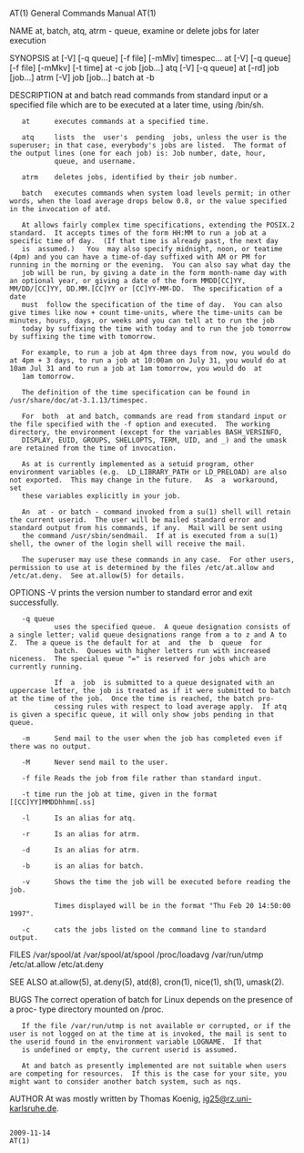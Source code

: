 AT(1)                                                                                      General Commands Manual                                                                                      AT(1)



NAME
       at, batch, atq, atrm - queue, examine or delete jobs for later execution

SYNOPSIS
       at [-V] [-q queue] [-f file] [-mMlv] timespec...
       at [-V] [-q queue] [-f file] [-mMkv] [-t time]
       at -c job [job...]
       atq [-V] [-q queue]
       at [-rd] job [job...]
       atrm [-V] job [job...]
       batch
       at -b

DESCRIPTION
       at and batch read commands from standard input or a specified file which are to be executed at a later time, using /bin/sh.

       at      executes commands at a specified time.

       atq     lists  the  user's  pending  jobs, unless the user is the superuser; in that case, everybody's jobs are listed.  The format of the output lines (one for each job) is: Job number, date, hour,
               queue, and username.

       atrm    deletes jobs, identified by their job number.

       batch   executes commands when system load levels permit; in other words, when the load average drops below 0.8, or the value specified in the invocation of atd.

       At allows fairly complex time specifications, extending the POSIX.2 standard.  It accepts times of the form HH:MM to run a job at a specific time of day.  (If that time is already past, the next day
       is  assumed.)   You  may also specify midnight, noon, or teatime (4pm) and you can have a time-of-day suffixed with AM or PM for running in the morning or the evening.  You can also say what day the
       job will be run, by giving a date in the form month-name day with an optional year, or giving a date of the form MMDD[CC]YY, MM/DD/[CC]YY, DD.MM.[CC]YY or [CC]YY-MM-DD.  The specification of a  date
       must  follow the specification of the time of day.  You can also give times like now + count time-units, where the time-units can be minutes, hours, days, or weeks and you can tell at to run the job
       today by suffixing the time with today and to run the job tomorrow by suffixing the time with tomorrow.

       For example, to run a job at 4pm three days from now, you would do at 4pm + 3 days, to run a job at 10:00am on July 31, you would do at 10am Jul 31 and to run a job at 1am tomorrow, you would do  at
       1am tomorrow.

       The definition of the time specification can be found in /usr/share/doc/at-3.1.13/timespec.

       For  both  at and batch, commands are read from standard input or the file specified with the -f option and executed.  The working directory, the environment (except for the variables BASH_VERSINFO,
       DISPLAY, EUID, GROUPS, SHELLOPTS, TERM, UID, and _) and the umask are retained from the time of invocation.

       As at is currently implemented as a setuid program, other environment variables (e.g.  LD_LIBRARY_PATH or LD_PRELOAD) are also not exported.  This may change in the future.   As  a  workaround,  set
       these variables explicitly in your job.

       An  at - or batch - command invoked from a su(1) shell will retain the current userid.  The user will be mailed standard error and standard output from his commands, if any.  Mail will be sent using
       the command /usr/sbin/sendmail.  If at is executed from a su(1) shell, the owner of the login shell will receive the mail.

       The superuser may use these commands in any case.  For other users, permission to use at is determined by the files /etc/at.allow and /etc/at.deny.  See at.allow(5) for details.

OPTIONS
       -V      prints the version number to standard error and exit successfully.

       -q queue
               uses the specified queue.  A queue designation consists of a single letter; valid queue designations range from a to z and A to Z.  The a queue is the default for at  and  the  b  queue  for
               batch.  Queues with higher letters run with increased niceness.  The special queue "=" is reserved for jobs which are currently running.

               If  a  job  is submitted to a queue designated with an uppercase letter, the job is treated as if it were submitted to batch at the time of the job.  Once the time is reached, the batch pro‐
               cessing rules with respect to load average apply.  If atq is given a specific queue, it will only show jobs pending in that queue.

       -m      Send mail to the user when the job has completed even if there was no output.

       -M      Never send mail to the user.

       -f file Reads the job from file rather than standard input.

       -t time run the job at time, given in the format [[CC]YY]MMDDhhmm[.ss]

       -l      Is an alias for atq.

       -r      Is an alias for atrm.

       -d      Is an alias for atrm.

       -b      is an alias for batch.

       -v      Shows the time the job will be executed before reading the job.

               Times displayed will be in the format "Thu Feb 20 14:50:00 1997".

       -c      cats the jobs listed on the command line to standard output.

FILES
       /var/spool/at
       /var/spool/at/spool
       /proc/loadavg
       /var/run/utmp
       /etc/at.allow
       /etc/at.deny

SEE ALSO
       at.allow(5), at.deny(5), atd(8), cron(1), nice(1), sh(1), umask(2).

BUGS
       The correct operation of batch for Linux depends on the presence of a proc- type directory mounted on /proc.

       If the file /var/run/utmp is not available or corrupted, or if the user is not logged on at the time at is invoked, the mail is sent to the userid found in the environment variable LOGNAME.  If that
       is undefined or empty, the current userid is assumed.

       At and batch as presently implemented are not suitable when users are competing for resources.  If this is the case for your site, you might want to consider another batch system, such as nqs.

AUTHOR
       At was mostly written by Thomas Koenig, ig25@rz.uni-karlsruhe.de.



                                                                                                  2009-11-14                                                                                            AT(1)
